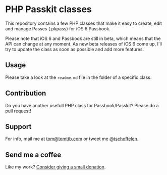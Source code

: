 # PHP Passkit classes
This repository contains a few PHP classes that make it easy to create, edit and manage Passes (.pkpass) for iOS 6 Passbook.

Please note that iOS 6 and Passbook are still in beta, which means that the API can change at any moment. As new beta releases of iOS 6 come up, I'll try to update the class as soon as possible and add more features.

## Usage
Please take a look at the `readme.md` file in the folder of a specific class.

## Contribution
Do you have another usefull PHP class for Passbook/Passkit? Please do a pull request!

## Support
For info, mail me at tom@tomttb.com or tweet me [@tschoffelen](http://www.twitter.com/tschoffelen).


## Send me a coffee
Like my work? [Consider giving a small donation](https://www.paypal.com/cgi-bin/webscr?cmd=_s-xclick&hosted_button_id=X8Y8GRHBU7V8N). 
